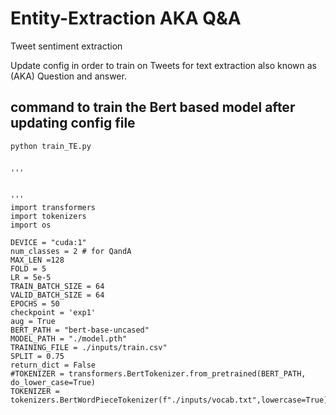 # Entity-Extraction AKA Q&A
Tweet sentiment extraction

Update config in order to train on Tweets for text extraction also known as (AKA) Question and answer.


## command to train the Bert based model after updating config file
```python train_TE.py```

```

'''


'''
import transformers
import tokenizers
import os

DEVICE = "cuda:1"
num_classes = 2 # for QandA
MAX_LEN =128
FOLD = 5
LR = 5e-5
TRAIN_BATCH_SIZE = 64
VALID_BATCH_SIZE = 64
EPOCHS = 50
checkpoint = 'exp1'
aug = True
BERT_PATH = "bert-base-uncased"
MODEL_PATH = "./model.pth"
TRAINING_FILE = ./inputs/train.csv"
SPLIT = 0.75
return_dict = False
#TOKENIZER = transformers.BertTokenizer.from_pretrained(BERT_PATH, do_lower_case=True)
TOKENIZER = tokenizers.BertWordPieceTokenizer(f"./inputs/vocab.txt",lowercase=True)


```
